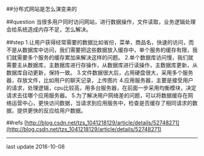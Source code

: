 ##分布式网站是怎么演变来的

##question
当很多用户同时访问网站，进行数据操作，文件读取，业务逻辑处理会给系统造成内存不足，怎么解决。

##step
	1.让用户获得经常需要的数据比如省份，菜单，商品名，快速的访问，而不是从数据库中访问，我们需要把这些数据放入缓存中，单个服务的缓存有限，我们就需要多个服务的缓存累加来解决这样的问题。
	2.单个数据库访问慢，我们就需要主从数据库，主数据库进行存操作，从数据库进行读操作，主数据库更新，从数据库自动更新，保持一致。
	3.文件数据很大后，占用硬盘很大，采用多个服务器，存放文件，比如用户的聊天记录，上传图片
	4.应用服务器，主要是接受用户的请求，处理逻辑，cpu比较高，用多台服务器，在前面一步采用均衡模块，决定请求去往哪个应用服务器。
	5.为了解决用户网络差的问题，可以将数据缓存在网络运营中心，更快访问数据，当请求到应用服务中，检查是否缓存了相同请求的数据，提供更快的反应给用户数据。


##refs
[http://blog.csdn.net/tzs_1041218129/article/details/52748271](http://blog.csdn.net/tzs_1041218129/article/details/52748271)

* * *
last update 2016-10-08